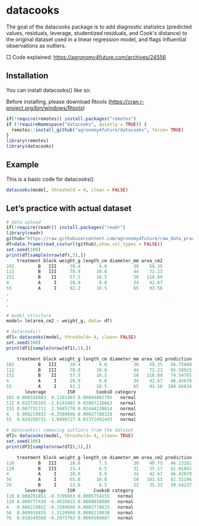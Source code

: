 <!-- README.md is generated from README.Rmd. Please edit that file -->
# datacooks
<!-- badges: start -->
<!-- badges: end -->

The goal of the datacooks package is to add diagnostic statistics (predicted values, residuals, leverage, studentized residuals, and Cook's distance) to the original dataset used in a linear regression model, and flags influential observations as outliers.

□ Code explained: https://agronomy4future.com/archives/24556

## Installation

You can install datacooks() like so:

Before installing, please download Rtools (https://cran.r-project.org/bin/windows/Rtools)

``` r
if(!require(remotes)) install.packages("remotes")
if (!requireNamespace("datacooks", quietly = TRUE)) {
  remotes::install_github("agronomy4future/datacooks", force= TRUE)
}
library(remotes)
library(datacooks)
```

## Example

This is a basic code for datacooks()

``` r
datacooks(model, threshold = 4, clean = FALSE)
```

## Let’s practice with actual dataset

``` r
# data upload 
if(!require(readr)) install.packages("readr")
library(readr)
github="https://raw.githubusercontent.com/agronomy4future/raw_data_practice/refs/heads/main/fruit_size.csv"
df=data.frame(read_csv(url(github),show_col_types = FALSE))
set.seed(100)
print(df[sample(nrow(df),5),])
    treatment block weight_g length_cm diameter_mm area_cm2
102         B   III     39.4       9.0          30    58.35
112         B   III     78.9      10.0          44    72.23
151         B    II     57.5      10.5          50   110.89
4           A     I     28.9       8.0          34    42.67
55          A     I     92.2      10.5          65    93.56
.
.
.

# model structure
model= lm(area_cm2 ~ weight_g, data= df)

# datacooks() 
df1= datacooks(model, threshold= 4, clean= FALSE)
set.seed(100)
print(df1[sample(nrow(df1),5),])

    treatment block weight_g length_cm diameter_mm area_cm2 prediction   residual
102         B   III     39.4       9.0          30    58.35   56.75088   1.599123
112         B   III     78.9      10.0          44    72.23   95.58915 -23.359147
151         B    II     57.5      10.5          50   110.89   74.54765  36.342346
4           A     I     28.9       8.0          34    42.67   46.42678  -3.756780
55          A     I     92.2      10.5          65    93.56  108.66634 -15.106337
       leverage        ISR        CooksD category
102 0.006556083  0.1101403 0.00004002795   normal
112 0.015726165 -1.6163482 0.02087116663   normal
151 0.007732711  2.5045778 0.02444230614   normal
4   0.008219032 -0.2589666 0.00027788328   normal
55  0.024298731 -1.0498727 0.01372492493   normal

# datacooks() removing outliers from the dataset
df2= datacooks(model, threshold= 4, clean= TRUE)
set.seed(100)
print(df2[sample(nrow(df2),5),])

    treatment block weight_g length_cm diameter_mm area_cm2 prediction  residual
110         B   III     28.6       7.5          30    40.75   46.13181 -5.381806
120         B   III     23.4       6.5          31    35.17   41.01892 -5.848919
4           A     I     28.9       8.0          34    42.67   46.42678 -3.756780
56          A     I     65.6      10.0          50   101.53   82.51196 19.018043
76          B     I     22.0       6.5          22    35.33   39.64237 -4.312373
       leverage        ISR       CooksD category
110 0.008291851 -0.3709983 0.0005754155   normal
120 0.009777434 -0.4035015 0.0008038080   normal
4   0.008219032 -0.2589666 0.0002778833   normal
56  0.009916835  1.3120968 0.0086219038   normal
76  0.010249568 -0.2975702 0.0004584887   normal




